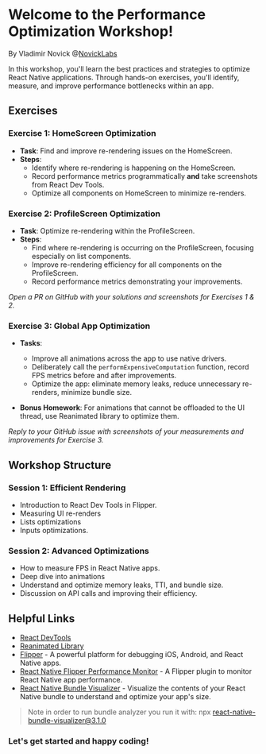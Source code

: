 # Welcome to the Performance Optimization Workshop!
By Vladimir Novick @[NovickLabs](novicklabs.com)

In this workshop, you'll learn the best practices and strategies to optimize React Native applications. Through hands-on exercises, you'll identify, measure, and improve performance bottlenecks within an app.

## Exercises

### Exercise 1: HomeScreen Optimization
- **Task**: Find and improve re-rendering issues on the HomeScreen.
- **Steps**:
  - Identify where re-rendering is happening on the HomeScreen.
  - Record performance metrics programmatically **and** take screenshots from React Dev Tools.
  - Optimize all components on HomeScreen to minimize re-renders.

### Exercise 2: ProfileScreen Optimization
- **Task**: Optimize re-rendering within the ProfileScreen.
- **Steps**:
  - Find where re-rendering is occurring on the ProfileScreen, focusing especially on list components.
  - Improve re-rendering efficiency for all components on the ProfileScreen.
  - Record performance metrics demonstrating your improvements.

*Open a PR on GitHub with your solutions and screenshots for Exercises 1 & 2.*

### Exercise 3: Global App Optimization
- **Tasks**:
  - Improve all animations across the app to use native drivers.
  - Deliberately call the `performExpensiveComputation` function, record FPS metrics before and after improvements.
  - Optimize the app: eliminate memory leaks, reduce unnecessary re-renders, minimize bundle size.


- **Bonus Homework**: For animations that cannot be offloaded to the UI thread, use Reanimated library to optimize them.

*Reply to your GitHub issue with screenshots of your measurements and improvements for Exercise 3.*

## Workshop Structure

### Session 1: Efficient Rendering
- Introduction to React Dev Tools in Flipper.
- Measuring UI re-renders
- Lists optimizations
- Inputs optimizations.

### Session 2: Advanced Optimizations
- How to measure FPS in React Native apps.
- Deep dive into animations
- Understand and optimize memory leaks, TTI, and bundle size.
- Discussion on API calls and improving their efficiency.

## Helpful Links
- [React DevTools](https://reactjs.org/blog/2019/08/15/new-react-devtools.html)
- [Reanimated Library](https://docs.swmansion.com/react-native-reanimated/)
- [Flipper](https://fbflipper.com/) - A powerful platform for debugging iOS, Android, and React Native apps.
- [React Native Flipper Performance Monitor](https://github.com/bamlab/react-native-flipper-performance-monitor) - A Flipper plugin to monitor React Native app performance.
- [React Native Bundle Visualizer](https://github.com/IjzerenHein/react-native-bundle-visualizer) - Visualize the contents of your React Native bundle to understand and optimize your app's size.

> Note in order to run bundle analyzer you run it with:
> npx react-native-bundle-visualizer@3.1.0
  
### Let's get started and happy coding!
